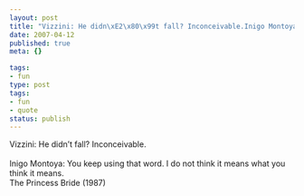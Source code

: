 ```yaml
---
layout: post
title: "Vizzini: He didn\xE2\x80\x99t fall? Inconceivable.Inigo Montoya: You keep using that word. I do not think it means what you think it means."
date: 2007-04-12
published: true
meta: {}

tags:
- fun
type: post
tags:
- fun
- quote
status: publish
---
```

Vizzini: He didn&#8217;t fall? Inconceivable.<br /><br />Inigo Montoya: You keep using that word. I do not think it means what you think it means.<br />The Princess Bride (1987)
